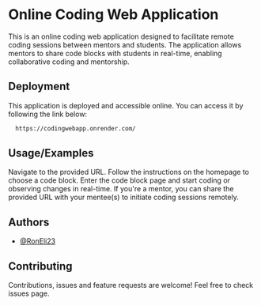 
# Online Coding Web Application


This is an online coding web application designed to facilitate remote coding sessions between mentors and students. The application allows mentors to share code blocks with students in real-time, enabling collaborative coding and mentorship.







## Deployment

This application is deployed and accessible online. You can access it by following the link below:

```bash
  https://codingwebapp.onrender.com/
```




## Usage/Examples

Navigate to the provided URL.
Follow the instructions on the homepage to choose a code block.
Enter the code block page and start coding or observing changes in real-time.
If you're a mentor, you can share the provided URL with your mentee(s) to initiate coding sessions remotely.


## Authors

- [@RonEli23](https://github.com/RonEli23)


## Contributing

Contributions, issues and feature requests are welcome!
Feel free to check issues page.

